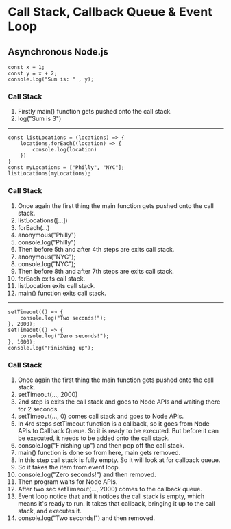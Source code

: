 # Call Stack, Callback Queue & Event Loop

## Asynchronous Node.js

    const x = 1;
    const y = x + 2;
    console.log("Sum is: " , y);

### **Call Stack**

1. Firstly main() function gets pushed onto the call stack.
2. log("Sum is 3")

---

    const listLocations = (locations) => {
        locations.forEach((location) => {
            console.log(location)
        })
    }
    const myLocations = ["Philly", "NYC"];
    listLocations(myLocations);

### **Call Stack**

1. Once again the first thing the main function gets pushed onto the call stack.
2. listLocations([...])
3. forEach(...)
4. anonymous("Philly")
5. console.log("Philly")
6. Then before 5th and after 4th steps are exits call stack.
7. anonymous("NYC");
8. console.log("NYC");
9. Then before 8th and after 7th steps are exits call stack.
10. forEach exits call stack.
11. listLocation exits call stack.
12. main() function exits call stack.

---

    setTimeout(() => {
        console.log("Two seconds!");
    }, 2000);
    setTimeout(() => {
        console.log("Zero seconds!");
    }, 1000);
    console.log("Finishing up");

### **Call Stack**

1. Once again the first thing the main function gets pushed onto the call stack.
2. setTimeout(..., 2000)
3. 2nd step is exits the call stack and goes to Node APIs and waiting there for 2 seconds.
4. setTimeout(..., 0) comes call stack and goes to Node APIs.
5. In 4rd steps setTimeout function is a callback, so it goes from Node APIs to Callback Queue. So it is ready to be executed. But before it can be executed, it needs to be added onto the call stack.
6. console.log("Finishing up") and then pop off the call stack.
7. main() function is done so from here, main gets removed.
8. In this step call stack is fully empty. So it will look at for callback queue.
9. So it takes the item from event loop.
10. console.log("Zero seconds!") and then removed.
11. Then program waits for Node APIs.
12. After two sec setTimeout(..., 2000) comes to the callback queue.
13. Event loop notice that and it notices the call stack is empty, which means it's ready to run. It takes that callback, bringing it up to the call stack, and executes it.
14. console.log("Two seconds!") and then removed.
